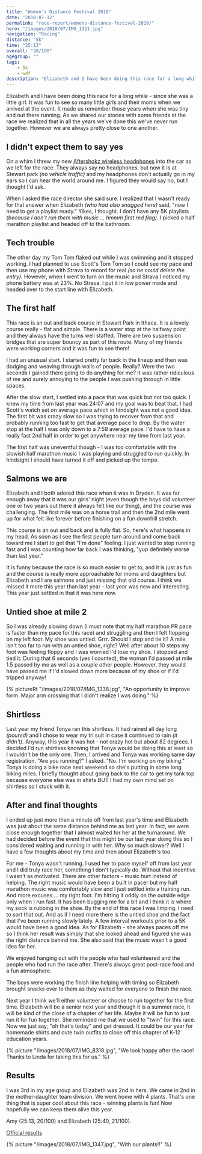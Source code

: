 ```yaml
---
title: "Women's Distance Festival 2018"
date: "2018-07-12"
permalink: "race-report/womens-distance-festival-2018/"
hero: "/images/2018/07/IMG_1321.jpg"
navigation: "Racing"
distance: "5k"
time: "25:13"
overall: "20/100"
agegroup: ""
tags:
    - 5k
    - wdf
description: "Elizabeth and I have been doing this race for a long while - since she was a little girl. It was fun to see so many little girls and their moms when we arrived at the event."
---
```


Elizabeth and I have been doing this race for a long while - since she was a little girl. It was fun to see so many little girls and their moms when we arrived at the event. It made us remember those years when she was tiny and out there running. As we shared our stories with some friends at the race we realized that in all the years we've done this we've never run together. However we are always pretty close to one another.

## I didn't expect them to say yes

On a whim I threw my new [Aftershokz wireless headphones](https://aftershokz.com/collections/wireless/products/trekz-titanium) into the car as we left for the race. They always say no headphones, but now it is at Stewart park _(no vehicle traffic)_ and my headphones don't actually go in my ears so I can hear the world around me. I figured they would say no, but I thought I'd ask.

When I asked the race director she said sure. I realized that I wasn't ready for that answer when Elizabeth _(who had also snagged hers)_ said, "now I need to get a playlist ready." Yikes, I thought. I don't have any 5K playlists _(because I don't run them with music ... hmmm first red flag)._ I picked a half marathon playlist and headed off to the bathroom.

## Tech trouble

The other day my Tom Tom flaked out while I was swimming and it stopped working. I had planned to use Scott's Tom Tom so I could see my pace and then use my phone with Strava to record for real _(so he could delete the entry)._ However, when I went to turn on the music and Strava I noticed my phone battery was at 23%. No Strava. I put it in low power mode and headed over to the start line with Elizabeth.

## The first half

This race is an out and back course in Stewart Park in Ithaca. It is a lovely course really - flat and simple. There is a water stop at the halfway point and they always have the turns well staffed. There are two suspension bridges that are super bouncy as part of this route. Many of my friends were working corners and it was fun to see them!

I had an unusual start. I started pretty far back in the lineup and then was dodging and weaving through walls of people. Really? Were the two seconds I gained there going to do anything for me? It was rather ridiculous of me and surely annoying to the people I was pushing through in little spaces.

After the slow start, I settled into a pace that was quick but not too quick. I knew my time from last year was 24:07 and my goal was to beat that. I had Scott's watch set on average pace which in hindsight was not a good idea. The first bit was crazy slow so I was trying to recover from that and probably running too fast to get that average pace to drop. By the water stop at the half I was only down to a 7:59 average pace. I'd have to have a really fast 2nd half in order to get anywhere near my time from last year.

The first half was uneventful though - I was too comfortable with the slowish half marathon music I was playing and struggled to run quickly. In hindsight I should have turned it off and picked up the tempo.

## Salmons we are

Elizabeth and I both adored this race when it was in Dryden. It was far enough away that it was our girls' night (even though the boys did volunteer one or two years out there it always felt like our thing), and the course was challenging. The first mile was on a horse trail and then the 2nd mile went up for what felt like forever before finishing on a fun downhill stretch.

This course is an out and back and is fully flat. So, here's what happens in my head. As soon as I see the first people turn around and come back toward me I start to get that "I'm done" feeling. I just wanted to stop running fast and I was counting how far back I was thinking, "yup definitely worse than last year."

It is funny because the race is so much easier to get to, and it is just as fun and the course is really more approachable for moms and daughters but Elizabeth and I are salmons and just missing that old course. I think we missed it more this year than last year - last year was new and interesting. This year just settled in that it was here now.

## Untied shoe at mile 2

So I was already slowing down (I must note that my half marathon PR pace is faster than my pace for this race) and struggling and then I felt flopping on my left foot. My shoe was untied. Grrr. Should I stop and tie it? A mile isn't too far to run with an untied shoe, right? Well after about 10 steps my foot was feeling floppy and I was worried I'd lose my shoe. I stopped and tied it. During that 6 seconds (yes I counted), the woman I'd passed at mile 1.5 passed by me as well as a couple other people. However, they would have passed me if I'd slowed down more because of my shoe or if I'd tripped anyway!

{% pictureRt "/images/2018/07/IMG_1338.jpg", "An opportunity to improve form. Major arm crossing that I didn't realize I was doing." %}

## Shirtless

Last year my friend Tonya ran this shirtless. It had rained all day long _(poured)_ and I chose to wear my tri suit in case it continued to rain _(it didn't)._ Anyway, this year it was hot - not crazy hot but about 82 degrees. I decided I'd run shirtless knowing that Tonya would be doing this at least so I wouldn't be the only one. Then, I arrived and Tonya was working same day registration. "Are you running?" I asked. "No. I'm working on my biking." Tonya is doing a bike race next weekend so she's putting in some long biking miles. I briefly thought about going back to the car to get my tank top because everyone else was in shirts BUT I had my own mind set on shirtless so I stuck with it.

## After and final thoughts

I ended up just more than a minute off from last year's time and Elizabeth was just about the same distance behind me as last year. In fact, we were close enough together that I almost waited for her at the turnaround. We had decided before the event that this might be our last year doing this so I considered waiting and running in with her. Why so much slower? Well I have a few thoughts about my time and then about Elizabeth's too.

For me - Tonya wasn't running. I used her to pace myself off from last year and I did truly race her, something I don't typically do. Without that incentive I wasn't as motivated. There are other factors - music hurt instead of helping. The right music would have been a built in pacer but my half marathon music was comfortably slow and I just settled into a training run. And more excuses ... my right foot. I'm hitting it oddly on the outside edge only when I run fast. It has been bugging me for a bit and I think it is where my sock is rubbing in the shoe. By the end of this race I was limping. I need to sort that out. And as if I need more there is the untied shoe and the fact that I've been running slowly lately. A few interval workouts prior to a 5K would have been a good idea. As for Elizabeth - she always paces off me so I think her result was simply that she looked ahead and figured she was the right distance behind me. She also said that the music wasn't a good idea for her.

We enjoyed hanging out with the people who had volunteered and the people who had run the race after. There's always great post-race food and a fun atmosphere.

The boys were working the finish line helping with timing so Elizabeth brought snacks over to them as they waited for everyone to finish the race.

Next year I think we'll either volunteer or choose to run together for the first time. Elizabeth will be a senior next year and though it is a summer race, it will be kind of the close of a chapter of her life. Maybe it will be fun to just run it for fun together. She reminded me that we used to "twin" for this race. Now we just say, "oh that's today" and get dressed. It could be our year for homemade shirts and cute twin outfits to close off this chapter of K-12 education years.

{% picture "/images/2018/07/IMG_8318.jpg", "We look happy after the race! Thanks to Linda for taking this for us." %}

## Results

I was 3rd in my age group and Elizabeth was 2nd in hers. We came in 2nd in the mother-daughter team division. We went home with 4 plants. That's one thing that is super cool about this race - winning plants is fun! Now hopefully we can keep them alive this year.

Amy (25:13, 20/100) and Elizabeth (25:40, 21/100).

[Official results](https://www.webscorer.com/racedetails?raceid=143788)

{% picture "/images/2018/07/IMG_1347.jpg", "With our plants!!" %}
